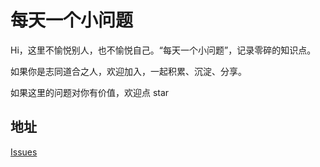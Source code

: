 # 每天一个小问题

Hi，这里不愉悦别人，也不愉悦自己。“每天一个小问题”，记录零碎的知识点。

如果你是志同道合之人，欢迎加入，一起积累、沉淀、分享。

如果这里的问题对你有价值，欢迎点 star

## 地址

[Issues](https://github.com/always-on-the-road/one-question-per-day/issues)
